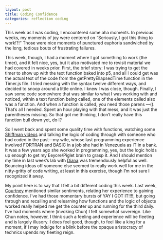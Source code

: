 ```yaml
---
layout: post
title: Coding Confidence
categories: reflection coding
---
```

This week as I was coding, I encountered some aha moments. In previous weeks, my moments of joy were centered on “Seriously, I got this thing to work!?!” Those were nice moments of punctured euphoria sandwiched by the long, tedious bouts of frustrating failures.

This week, though, I had a moment where I got something to work (the timer), and it felt nice, yes, but it also motivated me to revisit material we had covered in weeks prior. First, the brief story: I was trying to get the timer to show up with the text function baked into p5, and all I could get was the actual text of the code from the getPrettyEllapsedTime function in the Timer.js file. I tried messing with the syntax twelve different ways, and decided to snoop around a little online. I knew I was close, though. Finally, I saw some code somewhere that was similar to what I was working with and noticed, within a text function being called, one of the elements called also was a function. And when a function is called, you need those parens —(). That’s all I needed. Spent an hour playing with that mess, and it was just the parentheses missing. So that got me thinking, I don’t really have this function bull down yet, do I?

So I went back and spent some quality time with functions, watching some [Shiffman videos](https://www.youtube.com/watch?v=wRHAitGzBrg) and talking the logic of coding through with someone who had coded in the past—my wife, whose last programming experience involved FORTRAN and BASIC in a job she had in Venezuela as IT in a bank. It was a few years ago she worked in programming, yes, but the logic holds up enough to get my Eeyore/Piglet brain to grasp it. And I should mention my time in last week’s lab with [Diana](http://dianarosenberger.github.io/) was tremendously helpful as well. Bouncing ideas off someone else seemed to really work well for me in the nitty-gritty of code writing, at least in this exercise, though I’m not sure I recognized it away.

My point here is to say that I felt a bit different coding this week. Last week, [Courtney](http://courtneyhale.github.io/blog/2016-02-24/feeling-confident.html) mentioned similar sentiments, relating her experience to gaining confidence. I’ve had those momentary bursts of YAY I GOT IT!!!!, but going through and recalling and relearning how functions and the logic of objects worked really helped me get the counter up and running for the third daily. I’ve had moments where (invoking Chun) I felt somewhat sovereign. Like Chun notes, however, I think such a feeling and experience will be fleeting and  is largely illusory. I does feel good, though, to feel like a king for a moment, if I may indulge for a blink before the opaque aristocracy of technics upends my fleeting reign.

